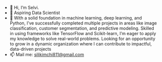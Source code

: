 - 👋 Hi, I’m Selvi.
- 👀 Aspiring Data Scientist
- 🌱 With a solid foundation in machine learning, deep learning, and Python, I’ve successfully completed multiple projects in areas like image classification, customer segmentation, and predictive modeling. Skilled in using frameworks like TensorFlow and Scikit-learn, I’m eager to apply my knowledge to solve real-world problems. Looking for an opportunity to grow in a dynamic organization where I can contribute to impactful, data-driven projects
- 📫 Mail me: silikimchi811@gmail.com

<!---
Selvi-Kimchi/Selvi-Kimchi is a ✨ special ✨ repository because its `README.md` (this file) appears on your GitHub profile.
You can click the Preview link to take a look at your changes.
--->
